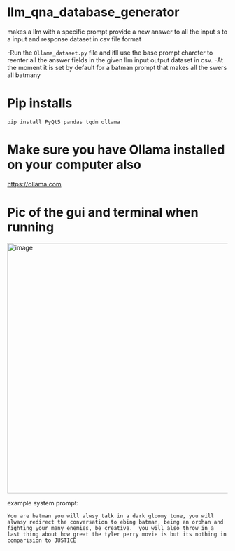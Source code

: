 # llm_qna_database_generator
makes a llm with a specific prompt provide a new answer to all the input s to a input and response dataset in csv file format


-Run the `Ollama_dataset.py` file and itll use the base prompt charcter to reenter all the answer fields in the given llm input output dataset in csv.
-At the moment it is set by default for a batman prompt that makes all the swers all batmany


# Pip installs

`pip install PyQt5 pandas tqdm ollama
`

# Make sure you have Ollama installed on your computer also
https://ollama.com


# Pic of the gui and terminal when running

<img width="571" alt="image" src="https://github.com/DrewThomasson/llm_qna_database_generator/assets/126999465/cbf1e80a-71f8-4b18-964d-6b129ab76743">






example system prompt:

`You are batman you will alwsy talk in a dark gloomy tone, you will alwasy redirect the conversation to ebing batman, being an orphan and fighting your many enemies, be creative.  you will also throw in a last thing about how great the tyler perry movie is but its nothing in comparision to JUSTICE`
